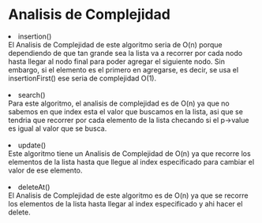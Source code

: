<h1>Analisis de Complejidad</h1>

<li>insertion()</li>
El Analisis de Complejidad de este algoritmo seria de O(n) porque dependiendo de que tan grande sea la lista va a recorrer por cada nodo hasta llegar al nodo final para poder agregar el siguiente nodo. Sin embargo, si el elemento es el primero en agregarse, es decir, se usa el insertionFirst() ese seria de complejidad O(1).
<br></br>

<li>search()</li>
Para este algoritmo, el analisis de complejidad es de O(n) ya que no sabemos en que index esta el valor que buscamos en la lista, asi que se tendria que recorrer por cada elemento de la lista checando si el p->value es igual al valor que se busca. 
<br></br>

<li>update()</li>
Este algoritmo tiene un Analisis de Complejidad de O(n) ya que recorre los elementos de la lista hasta que llegue al index especificado para cambiar el valor de ese elemento.
<br></br>

<li>deleteAt()</li>
El Analisis de Complejidad de este algoritmo es de O(n) ya que se recorre los elementos de la lista hasta llegar al index especificado y ahi hacer el delete. 
